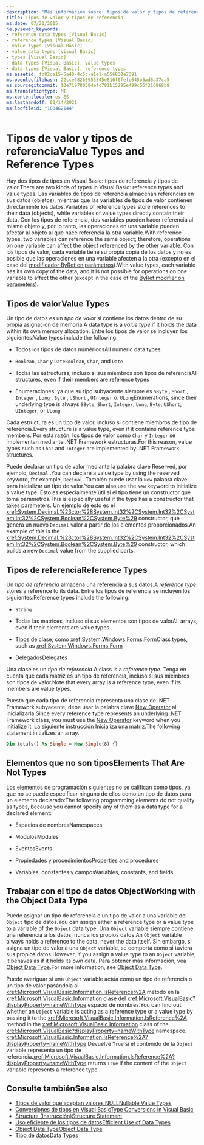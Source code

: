 ```yaml
---
description: 'Más información sobre: tipos de valor y tipos de referencia'
title: Tipos de valor y tipos de referencia
ms.date: 07/20/2015
helpviewer_keywords:
- reference data types [Visual Basic]
- reference types [Visual Basic]
- value types [Visual Basic]
- value data types [Visual Basic]
- types [Visual Basic]
- data types [Visual Basic], value types
- data types [Visual Basic], reference types
ms.assetid: fc82ce15-5a40-4c5c-a1e1-a556830e7391
ms.openlocfilehash: 22cce68260955545e810f6fefe645b5ad6a37ca5
ms.sourcegitcommit: 10e719780594efc781b15295e499c66f316068b8
ms.translationtype: MT
ms.contentlocale: es-ES
ms.lasthandoff: 02/14/2021
ms.locfileid: "100462144"
---
```

# <a name="value-types-and-reference-types"></a><span data-ttu-id="11d64-103">Tipos de valor y tipos de referencia</span><span class="sxs-lookup"><span data-stu-id="11d64-103">Value Types and Reference Types</span></span>

<span data-ttu-id="11d64-104">Hay dos tipos de tipos en Visual Basic: tipos de referencia y tipos de valor.</span><span class="sxs-lookup"><span data-stu-id="11d64-104">There are two kinds of types in Visual Basic: reference types and value types.</span></span> <span data-ttu-id="11d64-105">Las variables de tipos de referencia almacenan referencias en sus datos (objetos), mientras que las variables de tipos de valor contienen directamente los datos.</span><span class="sxs-lookup"><span data-stu-id="11d64-105">Variables of reference types store references to their data (objects), while variables of value types directly contain their data.</span></span> <span data-ttu-id="11d64-106">Con los tipos de referencia, dos variables pueden hacer referencia al mismo objeto y, por lo tanto, las operaciones en una variable pueden afectar al objeto al que hace referencia la otra variable.</span><span class="sxs-lookup"><span data-stu-id="11d64-106">With reference types, two variables can reference the same object; therefore, operations on one variable can affect the object referenced by the other variable.</span></span> <span data-ttu-id="11d64-107">Con los tipos de valor, cada variable tiene su propia copia de los datos y no es posible que las operaciones en una variable afecten a la otra (excepto en el caso del [modificador ByRef en parámetros](../../../language-reference/modifiers/byref.md)).</span><span class="sxs-lookup"><span data-stu-id="11d64-107">With value types, each variable has its own copy of the data, and it is not possible for operations on one variable to affect the other (except in the case of the [ByRef modifier on parameters](../../../language-reference/modifiers/byref.md)).</span></span>
  
## <a name="value-types"></a><span data-ttu-id="11d64-108">Tipos de valor</span><span class="sxs-lookup"><span data-stu-id="11d64-108">Value Types</span></span>  

 <span data-ttu-id="11d64-109">Un tipo de datos es un *tipo de valor* si contiene los datos dentro de su propia asignación de memoria.</span><span class="sxs-lookup"><span data-stu-id="11d64-109">A data type is a *value type* if it holds the data within its own memory allocation.</span></span> <span data-ttu-id="11d64-110">Entre los tipos de valor se incluyen los siguientes:</span><span class="sxs-lookup"><span data-stu-id="11d64-110">Value types include the following:</span></span>  
  
- <span data-ttu-id="11d64-111">Todos los tipos de datos numéricos</span><span class="sxs-lookup"><span data-stu-id="11d64-111">All numeric data types</span></span>  
  
- <span data-ttu-id="11d64-112">`Boolean`, `Char` y `Date`</span><span class="sxs-lookup"><span data-stu-id="11d64-112">`Boolean`, `Char`, and `Date`</span></span>  
  
- <span data-ttu-id="11d64-113">Todas las estructuras, incluso si sus miembros son tipos de referencia</span><span class="sxs-lookup"><span data-stu-id="11d64-113">All structures, even if their members are reference types</span></span>  
  
- <span data-ttu-id="11d64-114">Enumeraciones, ya que su tipo subyacente siempre es `SByte` , `Short` , `Integer` , `Long` , `Byte` , `UShort` , `UInteger` o. `ULong`</span><span class="sxs-lookup"><span data-stu-id="11d64-114">Enumerations, since their underlying type is always `SByte`, `Short`, `Integer`, `Long`, `Byte`, `UShort`, `UInteger`, or `ULong`</span></span>  
  
 <span data-ttu-id="11d64-115">Cada estructura es un tipo de valor, incluso si contiene miembros de tipo de referencia.</span><span class="sxs-lookup"><span data-stu-id="11d64-115">Every structure is a value type, even if it contains reference type members.</span></span> <span data-ttu-id="11d64-116">Por esta razón, los tipos de valor como `Char` y `Integer` se implementan mediante .NET Framework estructuras.</span><span class="sxs-lookup"><span data-stu-id="11d64-116">For this reason, value types such as `Char` and `Integer` are implemented by .NET Framework structures.</span></span>  
  
 <span data-ttu-id="11d64-117">Puede declarar un tipo de valor mediante la palabra clave Reserved, por ejemplo, `Decimal` .</span><span class="sxs-lookup"><span data-stu-id="11d64-117">You can declare a value type by using the reserved keyword, for example, `Decimal`.</span></span> <span data-ttu-id="11d64-118">También puede usar la `New` palabra clave para inicializar un tipo de valor.</span><span class="sxs-lookup"><span data-stu-id="11d64-118">You can also use the `New` keyword to initialize a value type.</span></span> <span data-ttu-id="11d64-119">Esto es especialmente útil si el tipo tiene un constructor que toma parámetros.</span><span class="sxs-lookup"><span data-stu-id="11d64-119">This is especially useful if the type has a constructor that takes parameters.</span></span> <span data-ttu-id="11d64-120">Un ejemplo de esto es el <xref:System.Decimal.%23ctor%28System.Int32%2CSystem.Int32%2CSystem.Int32%2CSystem.Boolean%2CSystem.Byte%29> constructor, que genera un nuevo `Decimal` valor a partir de los elementos proporcionados.</span><span class="sxs-lookup"><span data-stu-id="11d64-120">An example of this is the <xref:System.Decimal.%23ctor%28System.Int32%2CSystem.Int32%2CSystem.Int32%2CSystem.Boolean%2CSystem.Byte%29> constructor, which builds a new `Decimal` value from the supplied parts.</span></span>  
  
## <a name="reference-types"></a><span data-ttu-id="11d64-121">Tipos de referencia</span><span class="sxs-lookup"><span data-stu-id="11d64-121">Reference Types</span></span>  

 <span data-ttu-id="11d64-122">Un *tipo de referencia* almacena una referencia a sus datos.</span><span class="sxs-lookup"><span data-stu-id="11d64-122">A *reference type* stores a reference to its data.</span></span> <span data-ttu-id="11d64-123">Entre los tipos de referencia se incluyen los siguientes:</span><span class="sxs-lookup"><span data-stu-id="11d64-123">Reference types include the following:</span></span>  
  
- `String`  
  
- <span data-ttu-id="11d64-124">Todas las matrices, incluso si sus elementos son tipos de valor</span><span class="sxs-lookup"><span data-stu-id="11d64-124">All arrays, even if their elements are value types</span></span>  
  
- <span data-ttu-id="11d64-125">Tipos de clase, como <xref:System.Windows.Forms.Form></span><span class="sxs-lookup"><span data-stu-id="11d64-125">Class types, such as <xref:System.Windows.Forms.Form></span></span>  
  
- <span data-ttu-id="11d64-126">Delegados</span><span class="sxs-lookup"><span data-stu-id="11d64-126">Delegates</span></span>  
  
 <span data-ttu-id="11d64-127">Una clase es un *tipo de referencia*.</span><span class="sxs-lookup"><span data-stu-id="11d64-127">A class is a *reference type*.</span></span> <span data-ttu-id="11d64-128">Tenga en cuenta que cada matriz es un tipo de referencia, incluso si sus miembros son tipos de valor.</span><span class="sxs-lookup"><span data-stu-id="11d64-128">Note that every array is a reference type, even if its members are value types.</span></span>  
  
 <span data-ttu-id="11d64-129">Puesto que cada tipo de referencia representa una clase de .NET Framework subyacente, debe usar la palabra clave [New Operator](../../../language-reference/operators/new-operator.md) al inicializarla.</span><span class="sxs-lookup"><span data-stu-id="11d64-129">Since every reference type represents an underlying .NET Framework class, you must use the [New Operator](../../../language-reference/operators/new-operator.md) keyword when you initialize it.</span></span> <span data-ttu-id="11d64-130">La siguiente instrucción Inicializa una matriz.</span><span class="sxs-lookup"><span data-stu-id="11d64-130">The following statement initializes an array.</span></span>  
  
```vb  
Dim totals() As Single = New Single(8) {}  
```  
  
## <a name="elements-that-are-not-types"></a><span data-ttu-id="11d64-131">Elementos que no son tipos</span><span class="sxs-lookup"><span data-stu-id="11d64-131">Elements That Are Not Types</span></span>  

 <span data-ttu-id="11d64-132">Los elementos de programación siguientes no se califican como tipos, ya que no se puede especificar ninguno de ellos como un tipo de datos para un elemento declarado:</span><span class="sxs-lookup"><span data-stu-id="11d64-132">The following programming elements do not qualify as types, because you cannot specify any of them as a data type for a declared element:</span></span>  
  
- <span data-ttu-id="11d64-133">Espacios de nombres</span><span class="sxs-lookup"><span data-stu-id="11d64-133">Namespaces</span></span>  
  
- <span data-ttu-id="11d64-134">Módulos</span><span class="sxs-lookup"><span data-stu-id="11d64-134">Modules</span></span>  
  
- <span data-ttu-id="11d64-135">Eventos</span><span class="sxs-lookup"><span data-stu-id="11d64-135">Events</span></span>  
  
- <span data-ttu-id="11d64-136">Propiedades y procedimientos</span><span class="sxs-lookup"><span data-stu-id="11d64-136">Properties and procedures</span></span>  
  
- <span data-ttu-id="11d64-137">Variables, constantes y campos</span><span class="sxs-lookup"><span data-stu-id="11d64-137">Variables, constants, and fields</span></span>  
  
## <a name="working-with-the-object-data-type"></a><span data-ttu-id="11d64-138">Trabajar con el tipo de datos Object</span><span class="sxs-lookup"><span data-stu-id="11d64-138">Working with the Object Data Type</span></span>  

 <span data-ttu-id="11d64-139">Puede asignar un tipo de referencia o un tipo de valor a una variable del `Object` tipo de datos.</span><span class="sxs-lookup"><span data-stu-id="11d64-139">You can assign either a reference type or a value type to a variable of the `Object` data type.</span></span> <span data-ttu-id="11d64-140">Una `Object` variable siempre contiene una referencia a los datos, nunca los propios datos.</span><span class="sxs-lookup"><span data-stu-id="11d64-140">An `Object` variable always holds a reference to the data, never the data itself.</span></span> <span data-ttu-id="11d64-141">Sin embargo, si asigna un tipo de valor a una `Object` variable, se comporta como si tuviera sus propios datos.</span><span class="sxs-lookup"><span data-stu-id="11d64-141">However, if you assign a value type to an `Object` variable, it behaves as if it holds its own data.</span></span> <span data-ttu-id="11d64-142">Para obtener más información, vea [Object Data Type](../../../language-reference/data-types/object-data-type.md).</span><span class="sxs-lookup"><span data-stu-id="11d64-142">For more information, see [Object Data Type](../../../language-reference/data-types/object-data-type.md).</span></span>  
  
 <span data-ttu-id="11d64-143">Puede averiguar si una `Object` variable actúa como un tipo de referencia o un tipo de valor pasándola al <xref:Microsoft.VisualBasic.Information.IsReference%2A> método en la <xref:Microsoft.VisualBasic.Information> clase del <xref:Microsoft.VisualBasic?displayProperty=nameWithType> espacio de nombres.</span><span class="sxs-lookup"><span data-stu-id="11d64-143">You can find out whether an `Object` variable is acting as a reference type or a value type by passing it to the <xref:Microsoft.VisualBasic.Information.IsReference%2A> method in the <xref:Microsoft.VisualBasic.Information> class of the <xref:Microsoft.VisualBasic?displayProperty=nameWithType> namespace.</span></span> <span data-ttu-id="11d64-144"><xref:Microsoft.VisualBasic.Information.IsReference%2A?displayProperty=nameWithType> Devuelve `True` si el contenido de la `Object` variable representa un tipo de referencia.</span><span class="sxs-lookup"><span data-stu-id="11d64-144"><xref:Microsoft.VisualBasic.Information.IsReference%2A?displayProperty=nameWithType> returns `True` if the content of the `Object` variable represents a reference type.</span></span>  
  
## <a name="see-also"></a><span data-ttu-id="11d64-145">Consulte también</span><span class="sxs-lookup"><span data-stu-id="11d64-145">See also</span></span>

- [<span data-ttu-id="11d64-146">Tipos de valor que aceptan valores NULL</span><span class="sxs-lookup"><span data-stu-id="11d64-146">Nullable Value Types</span></span>](nullable-value-types.md)
- [<span data-ttu-id="11d64-147">Conversiones de tipos en Visual Basic</span><span class="sxs-lookup"><span data-stu-id="11d64-147">Type Conversions in Visual Basic</span></span>](type-conversions.md)
- [<span data-ttu-id="11d64-148">Structure (Instrucción)</span><span class="sxs-lookup"><span data-stu-id="11d64-148">Structure Statement</span></span>](../../../language-reference/statements/structure-statement.md)
- [<span data-ttu-id="11d64-149">Uso eficiente de los tipos de datos</span><span class="sxs-lookup"><span data-stu-id="11d64-149">Efficient Use of Data Types</span></span>](efficient-use-of-data-types.md)
- [<span data-ttu-id="11d64-150">Object Data Type</span><span class="sxs-lookup"><span data-stu-id="11d64-150">Object Data Type</span></span>](../../../language-reference/data-types/object-data-type.md)
- [<span data-ttu-id="11d64-151">Tipo de datos</span><span class="sxs-lookup"><span data-stu-id="11d64-151">Data Types</span></span>](index.md)

